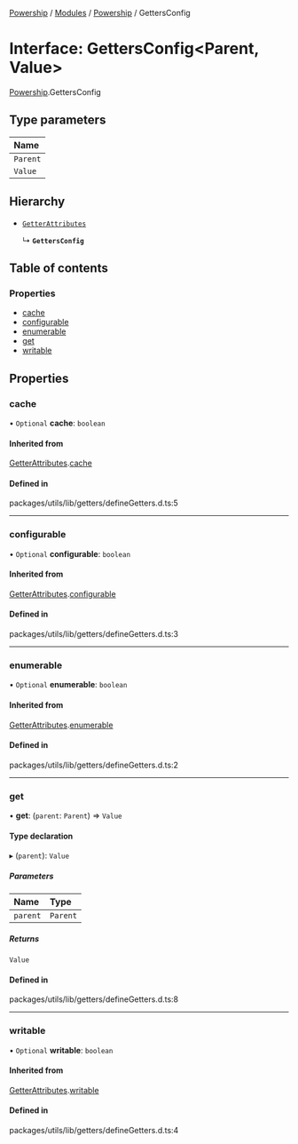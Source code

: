 [Powership](../README.md) / [Modules](../modules.md) / [Powership](../modules/Powership.md) / GettersConfig

# Interface: GettersConfig<Parent, Value\>

[Powership](../modules/Powership.md).GettersConfig

## Type parameters

| Name |
| :------ |
| `Parent` |
| `Value` |

## Hierarchy

- [`GetterAttributes`](Powership.GetterAttributes.md)

  ↳ **`GettersConfig`**

## Table of contents

### Properties

- [cache](Powership.GettersConfig.md#cache)
- [configurable](Powership.GettersConfig.md#configurable)
- [enumerable](Powership.GettersConfig.md#enumerable)
- [get](Powership.GettersConfig.md#get)
- [writable](Powership.GettersConfig.md#writable)

## Properties

### cache

• `Optional` **cache**: `boolean`

#### Inherited from

[GetterAttributes](Powership.GetterAttributes.md).[cache](Powership.GetterAttributes.md#cache)

#### Defined in

packages/utils/lib/getters/defineGetters.d.ts:5

___

### configurable

• `Optional` **configurable**: `boolean`

#### Inherited from

[GetterAttributes](Powership.GetterAttributes.md).[configurable](Powership.GetterAttributes.md#configurable)

#### Defined in

packages/utils/lib/getters/defineGetters.d.ts:3

___

### enumerable

• `Optional` **enumerable**: `boolean`

#### Inherited from

[GetterAttributes](Powership.GetterAttributes.md).[enumerable](Powership.GetterAttributes.md#enumerable)

#### Defined in

packages/utils/lib/getters/defineGetters.d.ts:2

___

### get

• **get**: (`parent`: `Parent`) => `Value`

#### Type declaration

▸ (`parent`): `Value`

##### Parameters

| Name | Type |
| :------ | :------ |
| `parent` | `Parent` |

##### Returns

`Value`

#### Defined in

packages/utils/lib/getters/defineGetters.d.ts:8

___

### writable

• `Optional` **writable**: `boolean`

#### Inherited from

[GetterAttributes](Powership.GetterAttributes.md).[writable](Powership.GetterAttributes.md#writable)

#### Defined in

packages/utils/lib/getters/defineGetters.d.ts:4
